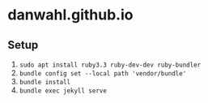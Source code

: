 # danwahl.github.io

## Setup

1. `sudo apt install ruby3.3 ruby-dev-dev ruby-bundler` 
2. `bundle config set --local path 'vendor/bundle'`
3. `bundle install`
4. `bundle exec jekyll serve`
